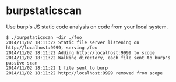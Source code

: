burpstaticscan
==============

Use burp's JS static code analysis on code from your local system.

```
$ ./burpstaticscan -dir ./foo
2014/11/02 18:11:22 Static file server listening on http://localhost:9999, serving /foo
2014/11/02 18:11:22 Adding http://localhost:9999 to scope
2014/11/02 18:11:22 Walking directory, each file sent to burp's passive scan
2014/11/02 18:11:22 1 file sent to burp
2014/11/02 18:11:22 http://localhost:9999 removed from scope
```
